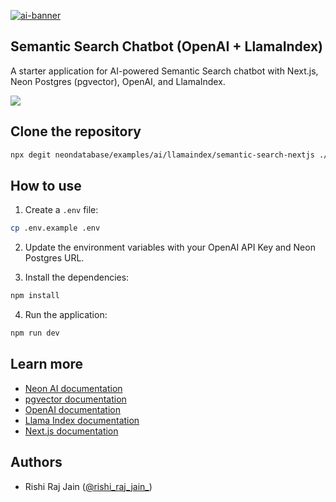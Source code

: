 [![ai-banner](https://github.com/neondatabase/website/assets/22715126/1b73d601-af7e-4546-bf7a-dd52f2f0b7ef)](https://neon.tech/docs/ai/ai-intro)

## Semantic Search Chatbot (OpenAI + LlamaIndex)

A starter application for AI-powered Semantic Search chatbot with Next.js, Neon Postgres (pgvector), OpenAI, and LlamaIndex.

[![](https://vercel.com/button)](https://vercel.com/new/clone?repository-url=https://github.com/neondatabase/examples/tree/main/ai/llamaindex/semantic-search-nextjs&env=POSTGRES_URL,OPENAI_API_KEY)

## Clone the repository

```bash
npx degit neondatabase/examples/ai/llamaindex/semantic-search-nextjs ./semantic-search-nextjs
```

## How to use

1. Create a `.env` file:

```bash
cp .env.example .env
```

2. Update the environment variables with your OpenAI API Key and Neon Postgres URL.

3. Install the dependencies:

```bash
npm install
```

4. Run the application:

```bash
npm run dev
```

## Learn more

- [Neon AI documentation](https://neon.tech/docs/ai/ai-intro)
- [pgvector documentation](https://github.com/pgvector/pgvector)
- [OpenAI documentation](https://platform.openai.com/docs/introduction)
- [Llama Index documentation](https://llama.meta.com/docs/get-started/)
- [Next.js documentation](https://nextjs.org/docs)

## Authors

- Rishi Raj Jain ([@rishi_raj_jain_](https://twitter.com/rishi_raj_jain_))
